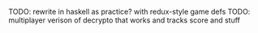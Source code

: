 TODO: rewrite in haskell as practice?  with redux-style game defs
TODO: multiplayer verison of decrypto that works and tracks score and stuff
